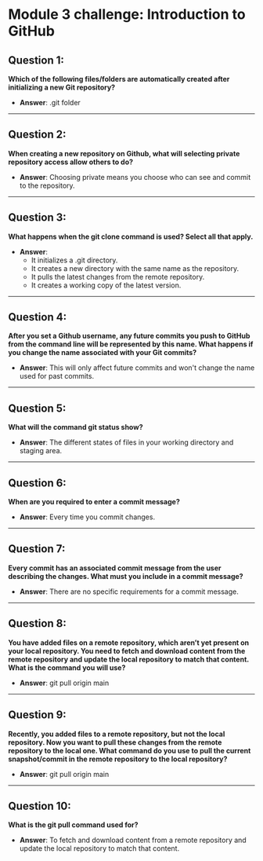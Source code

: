 # Module 3 challenge: Introduction to GitHub


## Question 1:
**Which of the following files/folders are automatically created after initializing a new Git repository?**

- **Answer**: .git folder

---

## Question 2:
**When creating a new repository on Github, what will selecting private repository access allow others to do?**

- **Answer**: Choosing private means you choose who can see and commit to the repository.

---

## Question 3:
**What happens when the git clone command is used? Select all that apply.**

- **Answer**: 
  - It initializes a .git directory. 
  - It creates a new directory with the same name as the repository. 
  - It pulls the latest changes from the remote repository.
  - It creates a working copy of the latest version.

---

## Question 4:
**After you set a Github username, any future commits you push to GitHub from the command line will be represented by this name. What happens if you change the name associated with your Git commits?**

- **Answer**: This will only affect future commits and won't change the name used for past commits.

---

## Question 5:
**What will the command git status show?**

- **Answer**: The different states of files in your working directory and staging area.

---

## Question 6:
**When are you required to enter a commit message?**

- **Answer**: Every time you commit changes.

---

## Question 7:
**Every commit has an associated commit message from the user describing the changes. What must you include in a commit message?**

- **Answer**: There are no specific requirements for a commit message.

---

## Question 8:
**You have added files on a remote repository, which aren’t yet present on your local repository. You need to fetch and download content from the remote repository and update the local repository to match that content. What is the command you will use?**

- **Answer**: git pull origin main

---

## Question 9:
**Recently, you added files to a remote repository, but not the local repository. Now you want to pull these changes from the remote repository to the local one. What command do you use to pull the current snapshot/commit in the remote repository to the local repository?**

- **Answer**: git pull origin main

---

## Question 10:
**What is the git pull command used for?**

- **Answer**: To fetch and download content from a remote repository and update the local repository to match that content.
